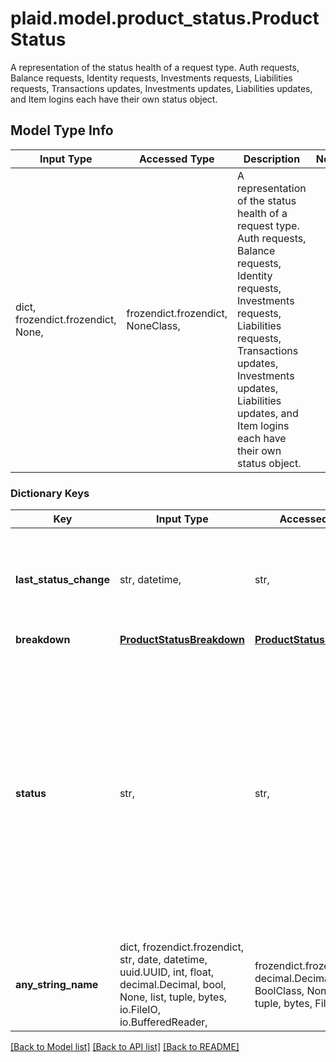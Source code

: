 # plaid.model.product_status.ProductStatus

A representation of the status health of a request type. Auth requests, Balance requests, Identity requests, Investments requests, Liabilities requests, Transactions updates, Investments updates, Liabilities updates, and Item logins each have their own status object.

## Model Type Info
Input Type | Accessed Type | Description | Notes
------------ | ------------- | ------------- | -------------
dict, frozendict.frozendict, None,  | frozendict.frozendict, NoneClass,  | A representation of the status health of a request type. Auth requests, Balance requests, Identity requests, Investments requests, Liabilities requests, Transactions updates, Investments updates, Liabilities updates, and Item logins each have their own status object. | 

### Dictionary Keys
Key | Input Type | Accessed Type | Description | Notes
------------ | ------------- | ------------- | ------------- | -------------
**last_status_change** | str, datetime,  | str,  | [ISO 8601](https://wikipedia.org/wiki/ISO_8601) formatted timestamp of the last status change for the institution.  | value must conform to RFC-3339 date-time
**breakdown** | [**ProductStatusBreakdown**](ProductStatusBreakdown.md) | [**ProductStatusBreakdown**](ProductStatusBreakdown.md) |  | 
**status** | str,  | str,  | This field is deprecated in favor of the &#x60;breakdown&#x60; object, which provides more granular institution health data.  &#x60;HEALTHY&#x60;: the majority of requests are successful &#x60;DEGRADED&#x60;: only some requests are successful &#x60;DOWN&#x60;: all requests are failing | must be one of ["HEALTHY", "DEGRADED", "DOWN", ] 
**any_string_name** | dict, frozendict.frozendict, str, date, datetime, uuid.UUID, int, float, decimal.Decimal, bool, None, list, tuple, bytes, io.FileIO, io.BufferedReader,  | frozendict.frozendict, str, decimal.Decimal, BoolClass, NoneClass, tuple, bytes, FileIO | any string name can be used but the value must be the correct type | [optional]

[[Back to Model list]](../../README.md#documentation-for-models) [[Back to API list]](../../README.md#documentation-for-api-endpoints) [[Back to README]](../../README.md)

